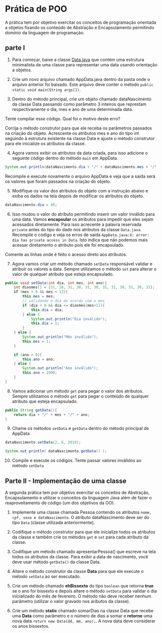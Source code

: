 # Prática de POO
A prática tem por objetivo exercitar os conceitos de programação orientada a objetos fixando os conteúdo de Abstração e Encapsulamento permitindo domínio da linguagem de programação.

## parte I
1. Para começar, baixe a classe [Data.java](https://github.com/marcoantoni/docenciaI/blob/master/Data.java) que contém uma estrutura minimalista de uma classe para representar uma data usando orientação a objetos.

2. Crie um novo arquivo chamado AppData.java dentro da pasta onde o arquivo anterior foi baixado. Este arquivo deve conter o método `public static void main(String args[])`.

3. Dentro do método principal, crie um objeto chamado dataNascimento da classe Data passando como parâmetro 3 inteiros que represtam respectivamente o dia, mes e ano de uma determinada data.

Tente compilar esse código. Qual foi o motivo deste erro? 

Corrija o método construtor para que ele receba os parâmetros passados na criação do objeto. Acrescente os atributos mes e ano do tipo int seguindo à estrutura existente na classe Data e ajuste o método construtor para ele inicialize os atributos da classe.

4. Agora vamos exibir os atributos da data criada, para isso adicione o seguinte código dentro do método `main` em AppData.
```java
System.out.println(dataNascimento.dia + "/" + dataNascimento.mes + "/" + dataNascimento.ano);
```

Recompile e execute novamente o arquivo AppData e veja que a saída será os valores que foram passados na criação do objeto. 

5. Modifique os valor dos atributos do objeto com a instrução abaixo e exiba os dados na tela depois de modificar os atributos do objeto.
```java
dataNascimento.dia = 40;
```
6. Isso mudou o valor do atributo permitindo inserir um valor inválido para uma data. Vamos **encapsular** os atributos para impedir que eles sejam acessados diretamente. Para isso acrecente a palavra reservada `private` antes do tipo do dado nos atributos da classe `Data.java`. Recompile o código e veja os erros de saída `AppData.java:X: error: dia has private access in Data`. Isto indica que não podemos mais acessar diretamento o atributo pois ele foi encapsulado.

Comente as linhas onde é feito o acesso direto aos atributos.

7. Agora vamos criar um método chamado `setData` responsável validar e  atribuir os valores a data. Sempre utilizamos o método `set` para alterar o valor de qualquer atributo que esteja encapsulado.
```java
public void setData(int dia, int mes, int ano){
	int diasmes[] = {31, 28, 31, 30, 31, 30, 31, 31, 30, 31, 30, 31};
	if (mes > 0 && mes < 13){
		this.mes = mes;
		// validando o dia de acordo com o mes
		if (dia > 0 && dia <= diasmes[mes+1]){
			this.dia = dia;
		} else {
			System.out.println("Dia inválido");
			this.dia = 1;
		} 
	} else {
		System.out.println("Mês inválido");
		this.mes = 1;
	}

	if (ano > 0){
		this.ano = ano;
	} else {
		System.out.println("Ano inválido");
		this.ano = 1900;
	}
}
```

8. Vamos adicionar um método `get` para pegar o valor dos atributos. Sempre utilizamos o método `get` para pegar o conteúdo de qualquer atributo que esteja encapsulado.
```java
public String getData(){
	return dia + "/" + mes + "/" + ano;
}
```

9. Chame os métodos `setData` e `getData` dentro do método principal de AppData
```java
dataNascimento.setData(2, 6, 2019);

System.out.println( dataNascimento.getData() );

```

10. Compile e execute os códigos. Tente passar valores inválidos ao método `setData`


## Parte II - Implementação de uma classe
A segunda prática tem por objetivo exercitar os conceitos de Abstração, Encapsulamento e utilizar o conceitos da linguagem Java além de fazer o reaproveitamento de código (um dos objetivos da OO).

1. Implemente uma classe chamada Pessoa contendo os atributos `nome, cpf, sexo e dataNascimento`. O atributo dataNascimento deve ser do tipo `Data` (classe utilizada anteriormente).

2. Codifique o método construtor para que ele inicialize todos os atributos da classe e também crie os métodos `get` e `set` para cada atributo da classe. 

3. Codifique um método chamado apresentarPessoa() que escreve na tela todos os atributos da classe. Para exibir a data de nascimento, você deve usar método `getData()` da classe Data. 

4. Altere o método construtor da classe **Data** para que ele execute o método `setData` ao ser executado.

5. Crie um método chamado **ehBissexto** do tipo `boolean` que retorna **true** se o ano for bissexto e depois altere o método `setData` para validar o dia inicializado do mês de fevereiro. O método não deve receber nenhum parâmetro (utilizar o valor gravado nos aributos da classe).

4. Crie um método **static** chamado somarDias na classe Data que recebe uma **Data** como parâmetro e o número de dias a somar e **retorne** uma nova data ```return new Data(dd, mm, ano);```. A nova data deve considerar os anos bissextos. 
 
